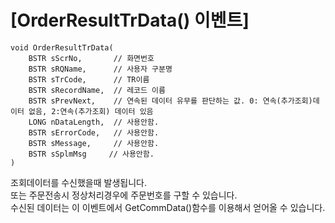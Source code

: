 
# [OrderResultTrData() 이벤트]

    void OrderResultTrData(
        BSTR sScrNo,       // 화면번호
        BSTR sRQName,      // 사용자 구분명
        BSTR sTrCode,      // TR이름
        BSTR sRecordName,  // 레코드 이름
        BSTR sPrevNext,    // 연속된 데이터 유무를 판단하는 값. 0: 연속(추가조회)데이터 없음, 2:연속(추가조회) 데이터 있음
        LONG nDataLength,  // 사용안함.
        BSTR sErrorCode,   // 사용안함.
        BSTR sMessage,     // 사용안함.
        BSTR sSplmMsg     // 사용안함.
    )

조회데이터를 수신했을때 발생됩니다.  
또는 주문전송시 정상처리경우에 주문번호를 구할 수 있습니다.  
수신된 데이터는 이 이벤트에서 GetCommData()함수를 이용해서 얻어올 수 있습니다.
